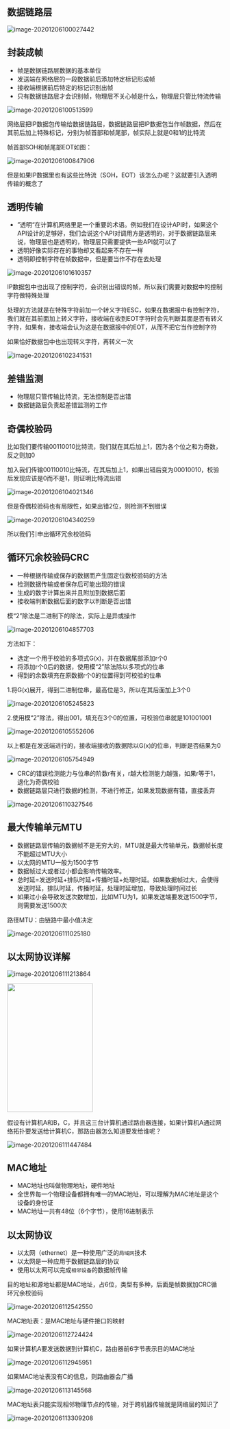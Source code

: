 ## 数据链路层

![image-20201206100027442](https://github.com/wxning1107/computer-newtwork/blob/master/images/image-20201206100027442.png)



## 封装成帧

- 帧是数据链路层数据的基本单位
- 发送端在网络层的一段数据前后添加特定标记形成帧
- 接收端根据前后特定的标记识别出帧
- 只有数据链路层才会识别帧，物理层不关心帧是什么，物理层只管比特流传输



![image-20201206100513599](https://github.com/wxning1107/computer-newtwork/blob/master/images/image-20201206100513599.png)

网络层把IP数据包传输给数据链路层，数据链路层把IP数据包当作帧数据，然后在其前后加上特殊标记，分别为帧首部和帧尾部，帧实际上就是0和1的比特流

帧首部SOH和帧尾部EOT如图：

![image-20201206100847906](https://github.com/wxning1107/computer-newtwork/blob/master/images/image-20201206100847906.png)

但是如果IP数据里也有这些比特流（SOH，EOT）该怎么办呢？这就要引入透明传输的概念了



## 透明传输

- ”透明“在计算机网络里是一个重要的术语。例如我们在设计API时，如果这个API设计的足够好，我们会说这个API对调用方是透明的，对于数据链路层来说，物理层也是透明的，物理层只需要提供一些API就可以了
- 透明好像实际存在的事物却又看起来不存在一样
- 透明即控制字符在帧数据中，但是要当作不存在去处理



![image-20201206101610357](https://github.com/wxning1107/computer-newtwork/blob/master/images/image-20201206101610357.png)



IP数据包中也出现了控制字符，会识别出错误的帧，所以我们需要对数据中的控制字符做特殊处理

处理的方法就是在特殊字符前加一个转义字符ESC，如果在数据报中有控制字符，我们就在其前面加上转义字符，接收端在收到EOT字符时会先判断其面是否有转义字符，如果有，接收端会认为这是在数据报中的EOT，从而不把它当作控制字符

如果恰好数据包中也出现转义字符，再转义一次

![image-20201206102341531](https://github.com/wxning1107/computer-newtwork/blob/master/images/image-20201206102341531.png)





## 差错监测

- 物理层只管传输比特流，无法控制是否出错
- 数据链路层负责起差错监测的工作



## 奇偶校验码

比如我们要传输00110010比特流，我们就在其后加上1，因为各个位之和为奇数，反之则加0

加入我们传输00110010比特流，在其后加上1，如果出错后变为00010010，校验后发现应该是0而不是1，则证明比特流出错

![image-20201206104021346](https://github.com/wxning1107/computer-newtwork/blob/master/images/image-20201206104021346.png)

但是奇偶校验码也有局限性，如果出错2位，则检测不到错误

![image-20201206104340259](https://github.com/wxning1107/computer-newtwork/blob/master/images/image-20201206104340259.png)

所以我们引申出循环冗余校验码



## 循环冗余校验码CRC

- 一种根据传输或保存的数据而产生固定位数校验码的方法
- 检测数据传输或者保存后可能出现的错误
- 生成的数字计算出来并且附加到数据后面
- 接收端判断数据后面的数字以判断是否出错



模“2”除法是二进制下的除法，实际上是异或操作

![image-20201206104857703](https://github.com/wxning1107/computer-newtwork/blob/master/images/image-20201206104857703.png)

方法如下：

- 选定一个用于校验的多项式G(x)，并在数据尾部添加r个0
- 将添加r个0后的数据，使用模“2”除法除以多项式的位串
- 得到的余数填充在原数据r个0的位置得到可校验的位串



1.将G(x)展开，得到二进制位串，最高位是3，所以在其后面加上3个0

![image-20201206105245823](https://github.com/wxning1107/computer-newtwork/blob/master/images/image-20201206105245823.png)

2.使用模“2”除法，得出001，填充在3个0的位置，可校验位串就是101001001

![image-20201206105552606](https://github.com/wxning1107/computer-newtwork/blob/master/images/image-20201206105552606.png)



以上都是在发送端进行的，接收端接收的数据除以G(x)的位串，判断是否结果为0

![image-20201206105754949](https://github.com/wxning1107/computer-newtwork/blob/master/images/image-20201206105754949.png)

- CRC的错误检测能力与位串的阶数r有关，r越大检测能力越强，如果r等于1，退化为奇偶校验
- 数据链路层只进行数据的检测，不进行修正，如果发现数据有错，直接丢弃



![image-20201206110327546](https://github.com/wxning1107/computer-newtwork/blob/master/images/image-20201206110327546.png)



## 最大传输单元MTU

- 数据链路层传输的数据帧不是无穷大的，MTU就是最大传输单元，数据帧长度不能超过MTU大小
- 以太网的MTU一般为1500字节
- 数据帧过大或者过小都会影响传输效率。
- 总时延=发送时延+排队时延+传播时延+处理时延。如果数据帧过大，会使得发送时延，排队时延，传播时延，处理时延增加，导致处理时间过长
- 如果过小会导致发送次数增加，比如MTU为1，如果发送端要发送1500字节，则需要发送1500次



路径MTU：由链路中最小值决定

![image-20201206111025180](https://github.com/wxning1107/computer-newtwork/blob/master/images/image-20201206111025180.png)



## 以太网协议详解

![image-20201206111213864](https://github.com/wxning1107/computer-newtwork/blob/master/images/image-20201206111213864.png)

<img src="https://github.com/wxning1107/computer-newtwork/blob/master/images/image-20201206111213864.png" width = "200" height = "300" alt="" align=center />

假设有计算机A和B，C，并且这三台计算机通过路由器连接，如果计算机A通过网络拓扑要发送给计算机C，那路由器怎么知道要发给谁呢？

![image-20201206111447484](https://github.com/wxning1107/computer-newtwork/blob/master/images/image-20201206111447484.png)

## MAC地址

- MAC地址也叫做物理地址，硬件地址
- 全世界每一个物理设备都拥有唯一的MAC地址，可以理解为MAC地址是这个设备的身份证
- MAC地址一共有48位（6个字节），使用16进制表示



## 以太网协议

- 以太网（ethernet）是一种使用广泛的`局域网`技术
- 以太网是一种应用于数据链路层的协议
- 使用以太网可以完成`相邻设备`的数据帧传输



目的地址和源地址都是MAC地址，占6位，类型有多种，后面是帧数据加CRC循环冗余校验码

![image-20201206112542550](https://github.com/wxning1107/computer-newtwork/blob/master/images/image-20201206112542550.png)



MAC地址表：是MAC地址与硬件接口的映射

![image-20201206112724424](https://github.com/wxning1107/computer-newtwork/blob/master/images/image-20201206112724424.png)



如果计算机A要发送数据到计算机C，路由器前6字节表示目的MAC地址

![image-20201206112945951](https://github.com/wxning1107/computer-newtwork/blob/master/images/image-20201206112945951.png)

如果MAC地址表没有C的信息，则路由器会广播

![image-20201206113145568](https://github.com/wxning1107/computer-newtwork/blob/master/images/image-20201206113145568.png)



MAC地址表只能实现相邻物理节点的传输，对于跨机器传输就是网络层的知识了

![image-20201206113309208](https://github.com/wxning1107/computer-newtwork/blob/master/images/image-20201206113309208.png)